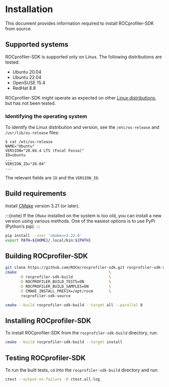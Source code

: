 # Installation

This document provides information required to install ROCprofiler-SDK from source.

## Supported systems

ROCprofiler-SDK is supported only on Linux. The following distributions are tested:

- Ubuntu 20.04
- Ubuntu 22.04
- OpenSUSE 15.4
- RedHat 8.8

ROCprofiler-SDK might operate as expected on other [Linux distributions](https://rocm.docs.amd.com/projects/install-on-linux/en/latest/reference/system-requirements.html#supported-operating-systems), but has not been tested.

### Identifying the operating system

To identify the Linux distribution and version, see the `/etc/os-release` and `/usr/lib/os-release` files:

```shell
$ cat /etc/os-release
NAME="Ubuntu"
VERSION="20.04.4 LTS (Focal Fossa)"
ID=ubuntu
...
VERSION_ID="20.04"
...
```

The relevant fields are `ID` and the `VERSION_ID`.

## Build requirements

Install [CMake](https://cmake.org/) version 3.21 (or later).

:::{note}
If the `CMake` installed on the system is too old, you can install a new version using various methods. One of the easiest options is to use PyPi (Python’s pip).
:::

```bash
pip install --user 'cmake==3.22.0'
export PATH=${HOME}/.local/bin:${PATH}
```

## Building ROCprofiler-SDK

```bash
git clone https://github.com/ROCm/rocprofiler-sdk.git rocprofiler-sdk-source  
cmake                                         \
      -B rocprofiler-sdk-build                \
      -D ROCPROFILER_BUILD_TESTS=ON           \
      -D ROCPROFILER_BUILD_SAMPLES=ON         \
      -D CMAKE_INSTALL_PREFIX=/opt/rocm       \
       rocprofiler-sdk-source

cmake --build rocprofiler-sdk-build --target all --parallel 8  
```

## Installing ROCprofiler-SDK

To install ROCprofiler-SDK from the `rocprofiler-sdk-build` directory, run:

```bash
cmake --build rocprofiler-sdk-build --target install
```

## Testing ROCprofiler-SDK

To run the built tests, `cd` into the `rocprofiler-sdk-build` directory and run:

```bash
ctest --output-on-failure -O ctest.all.log
```
